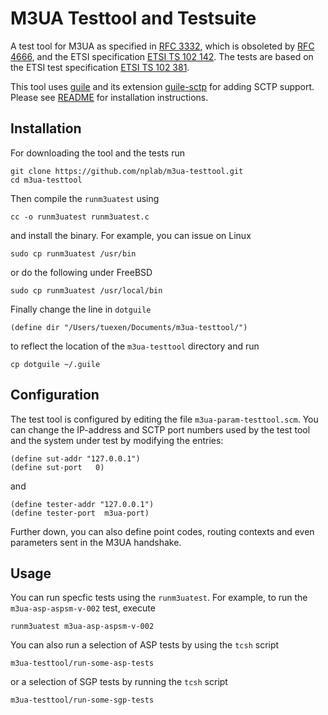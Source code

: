 # M3UA Testtool and Testsuite
A test tool for M3UA as specified in [RFC 3332](https://tools.ietf.org/html/rfc3332),
which is obsoleted by [RFC 4666](https://tools.ietf.org/html/rfc4666), and the ETSI specification
[ETSI TS 102 142](http://www.etsi.org/deliver/etsi_ts/102100_102199/102142/01.01.01_60/ts_102142v010101p.pdf).
The tests are based on the ETSI test specification
[ETSI TS 102 381](http://www.etsi.org/deliver/etsi_ts/102300_102399/102381/01.01.01_60/ts_102381v010101p.pdf).

This tool uses [guile](https://www.gnu.org/software/guile/) and its extension 
[guile-sctp](https://github.com/nplab/guile-sctp) for adding SCTP support.
Please see [README](https://github.com/nplab/guile-sctp/blob/master/README.md#installation) for installation instructions.

## Installation
For downloading the tool and the tests run
```
git clone https://github.com/nplab/m3ua-testtool.git
cd m3ua-testtool
```
Then compile the `runm3uatest` using
```
cc -o runm3uatest runm3uatest.c
```
and install the binary. For example, you can issue on Linux
```
sudo cp runm3uatest /usr/bin
```
or do the following under FreeBSD
```
sudo cp runm3uatest /usr/local/bin
```

Finally change the line in `dotguile`
```
(define dir "/Users/tuexen/Documents/m3ua-testtool/")
```
to reflect the location of the `m3ua-testtool` directory and run
```
cp dotguile ~/.guile
```

## Configuration
The test tool is configured by editing the file `m3ua-param-testtool.scm`. You can change
the IP-address and SCTP port numbers used by the test tool and the system under test by
modifying the entries:
```
(define sut-addr "127.0.0.1")
(define sut-port   0)
```
and
```
(define tester-addr "127.0.0.1")
(define tester-port  m3ua-port)
```
Further down, you can also define point codes, routing contexts and even parameters sent in the M3UA handshake.

## Usage
You can run specfic tests using the `runm3uatest`. For example, to run the `m3ua-asp-aspsm-v-002` test, execute
```
runm3uatest m3ua-asp-aspsm-v-002
```
You can also run a selection of ASP tests by using the `tcsh` script
```
m3ua-testtool/run-some-asp-tests
```
or a selection of SGP tests by running the `tcsh` script
```
m3ua-testtool/run-some-sgp-tests
```
